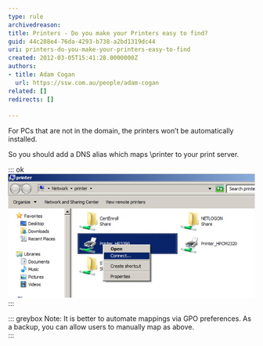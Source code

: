 ```yaml
---
type: rule
archivedreason: 
title: Printers - Do you make your Printers easy to find?
guid: 44c288e4-76da-4293-b738-a2bd1319dc44
uri: printers-do-you-make-your-printers-easy-to-find
created: 2012-03-05T15:41:28.0000000Z
authors:
- title: Adam Cogan
  url: https://ssw.com.au/people/adam-cogan
related: []
redirects: []

---
```


For PCs that are not in the domain, the printers won’t be automatically installed.

So you should add a DNS alias which maps \\printer to your print server.

<!--endintro-->


::: ok  
![Figure: \\printer takes to this window, were you can "Add" the printer via Connect](add-printer-via-connect.jpg)  
:::

::: greybox
Note: It is better to automate mappings via GPO preferences. As a backup, you can allow users to manually map as above.  
:::
